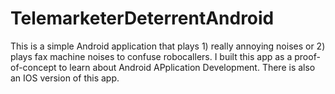 # TelemarketerDeterrentAndroid
This is a simple Android application that plays 1) really annoying noises or 2) plays fax machine noises to confuse robocallers.  I built this app as a proof-of-concept to learn about Android APplication Development.  There is also an IOS version of this app.

